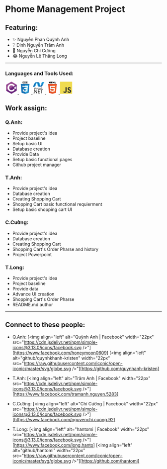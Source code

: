 # Phome Management Project

## Featuring:

- ✨ Nguyễn Phan Quỳnh Anh
- ❔ Đinh Nguyễn Trâm Anh
- 👀 Nguyễn Chí Cường
- 😂 Nguyễn Lê Thăng Long

---

<h3 align="left">Languages and Tools Used:</h3>
<p align="left"> <a href="https://www.w3schools.com/cs/" target="_blank"> <img src="https://raw.githubusercontent.com/devicons/devicon/master/icons/csharp/csharp-original.svg" alt="csharp" width="40" height="40"/> </a> <a href="https://www.w3schools.com/css/" target="_blank"> <img src="https://raw.githubusercontent.com/devicons/devicon/master/icons/css3/css3-original-wordmark.svg" alt="css3" width="40" height="40"/> </a> <a href="https://dotnet.microsoft.com/" target="_blank"> <img src="https://raw.githubusercontent.com/devicons/devicon/master/icons/dot-net/dot-net-original-wordmark.svg" alt="dotnet" width="40" height="40"/> </a> <a href="https://www.w3.org/html/" target="_blank"> <img src="https://raw.githubusercontent.com/devicons/devicon/master/icons/html5/html5-original-wordmark.svg" alt="html5" width="40" height="40"/> </a> <a href="https://developer.mozilla.org/en-US/docs/Web/JavaScript" target="_blank"> <img src="https://raw.githubusercontent.com/devicons/devicon/master/icons/javascript/javascript-original.svg" alt="javascript" width="40" height="40"/> </a> </p

---

## Work assign:

### Q.Anh:
- Provide project's idea
- Project baseline
- Setup basic UI
- Database creation
- Provide Data
- Setup basic functional pages
- Github project manager

### T.Anh:
- Provide project's idea
- Database creation
- Creating Shopping Cart
- Shopping Cart basic functional requierment
- Setup basic shopping cart UI

### C.Cường:
- Provide project's idea
- Database creation
- Creating Shopping Cart
- Shopping Cart's Order Pharse and history
- Project Powerpoint

### T.Long:
- Provide project's idea
- Project baseline
- Provide data
- Advance UI creation
- Shopping Cart's Order Pharse
- README.md author

---

## Connect to these people:
- Q.Anh:
[<img align="left" alt="Quỳnh Anh | Facebook" width="22px" src="https://cdn.jsdelivr.net/npm/simple-icons@3.13.0/icons/facebook.svg />"][https://www.facebook.com/honeymoon0609]
[<img align="left" alt="github/quynhkhanh-kristen" width="22px" src="https://raw.githubusercontent.com/iconic/open-iconic/master/svg/globe.svg />"][https://github.com/quynhanh-kristen]
- T.Anh:
[<img align="left" alt="Trâm Anh | Facebook" width="22px" src="https://cdn.jsdelivr.net/npm/simple-icons@3.13.0/icons/facebook.svg />"][https://www.facebook.com/tramanh.nguyen.5283]

- C.Cường:
[<img align="left" alt="Chí Cường | Facebook" width="22px" src="https://cdn.jsdelivr.net/npm/simple-icons@3.13.0/icons/facebook.svg />"][https://www.facebook.com/nguyenchi.cuong.92]

- T.Long:
[<img align="left" alt="hantomi | Facebook" width="22px" src="https://cdn.jsdelivr.net/npm/simple-icons@3.13.0/icons/facebook.svg />"][https://www.facebook.com/long.hanto]
[<img align="left" alt="github/hantomi" width="22px" src="https://raw.githubusercontent.com/iconic/open-iconic/master/svg/globe.svg />"][https://github.com/hantomi]